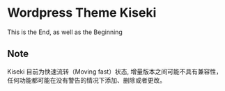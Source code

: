 # Wordpress Theme Kiseki

This is the End, as well as the Beginning

## Note
Kiseki 目前为快速流转（Moving fast）状态, 增量版本之间可能不具有兼容性，任何功能都可能在没有警告的情况下添加、删除或者更改。
